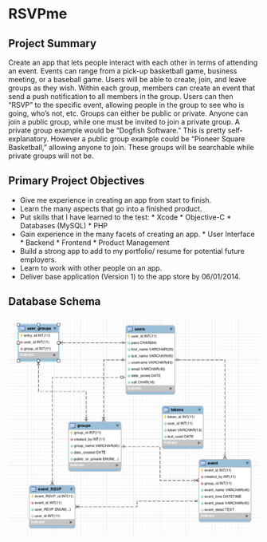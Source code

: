 RSVPme
======

Project Summary
-----------------
Create an app that lets people interact with each other in terms of attending an event. Events can range from a pick-up basketball game,  business meeting, or a baseball game. Users will be able to create, join, and leave groups as they wish. Within each group, members can create an event that send a push notification to all members in the group. Users can then “RSVP” to the specific event, allowing people in the group to see who is going, who’s not, etc. Groups can either be public or private. Anyone can join a public group, while one must be invited to join a private group. A private group example would be “Dogfish Software.” This is pretty self-explanatory. However a public group example could be “Pioneer Square Basketball,” allowing anyone to join. These groups will be searchable while private groups will not be.  

Primary Project Objectives
------------------
* Give me experience in creating an app from start to finish.
* Learn the many aspects that go into a finished product.
* Put skills that I have learned to the test:
      * Xcode
      * Objective-C
      * Databases (MySQL)
      * PHP
* Gain experience in the many facets of creating an app.
      * User Interface
      * Backend
      * Frontend
      * Product Management
* Build a strong app to add to my portfolio/ resume for potential future employers.
* Learn to work with other people on an app.
* Deliver base application (Version 1) to the app store by 06/01/2014.

Database Schema
------------------
![alt tag](https://github.com/danieldrucker/RSVPme/blob/master/Database%20Schema.png?raw=true)


